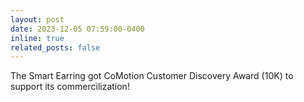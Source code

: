 ```yaml
---
layout: post
date: 2023-12-05 07:59:00-0400
inline: true
related_posts: false
---
```


The Smart Earring got CoMotion Customer Discovery Award (10K) to support its commercilization!
